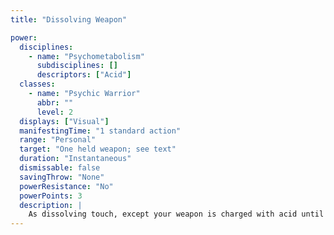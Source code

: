 ```yaml
---
title: "Dissolving Weapon"

power:
  disciplines:
    - name: "Psychometabolism"
      subdisciplines: []
      descriptors: ["Acid"]
  classes:
    - name: "Psychic Warrior"
      abbr: ""
      level: 2
  displays: ["Visual"]
  manifestingTime: "1 standard action"
  range: "Personal"
  target: "One held weapon; see text"
  duration: "Instantaneous"
  dismissable: false
  savingThrow: "None"
  powerResistance: "No"
  powerPoints: 3
  description: |
    As dissolving touch, except your weapon is charged with acid until you make a successful attack.
---
```

